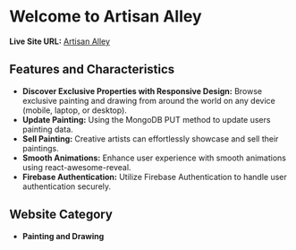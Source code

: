 # Welcome to Artisan Alley

**Live Site URL:** [Artisan Alley](https://artisan-alley-cc33d.web.app/)


## Features and Characteristics

- **Discover Exclusive Properties with Responsive Design:** Browse exclusive painting and drawing from around the world on any device (mobile, laptop, or desktop).
- **Update Painting:** Using the MongoDB PUT method to update users painting data.
- **Sell Painting:** Creative artists can effortlessly showcase and sell their paintings.
- **Smooth Animations:** Enhance user experience with smooth animations using react-awesome-reveal.
- **Firebase Authentication:** Utilize Firebase Authentication to handle user authentication securely.


## Website Category

- **Painting and Drawing**